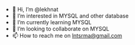 - 👋 Hi, I’m @lekhnat
- 👀 I’m interested in MYSQL and other database
- 🌱 I’m currently learning MYSQL
- 💞️ I’m looking to collaborate on MYSQL
- 📫 How to reach me on lntsrma@gmail.com

<!---
lekhnat/lekhnat is a ✨ special ✨ repository because its `README.md` (this file) appears on your GitHub profile.
You can click the Preview link to take a look at your changes.
--->
